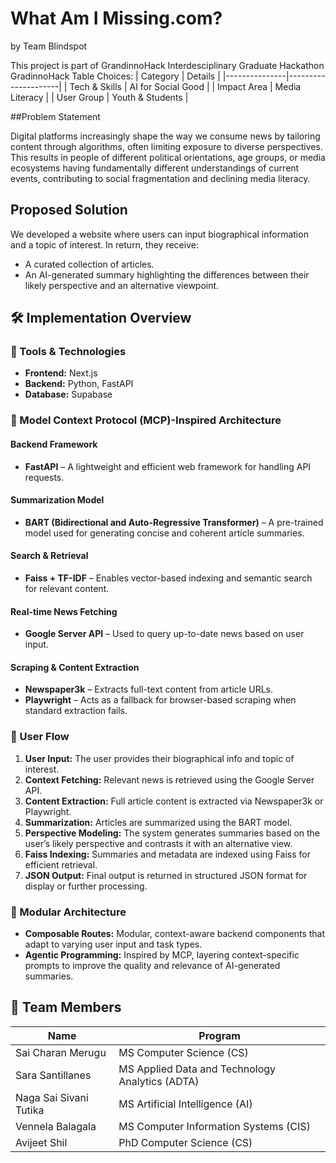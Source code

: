 # **What Am I Missing.com?**
by Team Blindspot

This project is part of GrandinnoHack Interdesciplinary Graduate Hackathon
GradinnoHack Table Choices:
| Category      | Details             |
|---------------|---------------------|
| Tech & Skills | AI for Social Good  |
| Impact Area   | Media Literacy      |
| User Group    | Youth & Students    |

##Problem Statement

Digital platforms increasingly shape the way we consume news by tailoring content through algorithms, often limiting exposure to diverse perspectives. This results in people of different political orientations, age groups, or media ecosystems having fundamentally different understandings of current events, contributing to social fragmentation and declining media literacy.

## Proposed Solution
We developed a website where users can input biographical information and a topic of interest. In return, they receive:

- A curated collection of articles.
- An AI-generated summary highlighting the differences between their likely perspective and an alternative viewpoint.

## 🛠️ Implementation Overview

### 🔧 Tools & Technologies

- **Frontend:** Next.js  
- **Backend:** Python, FastAPI  
- **Database:** Supabase  

### 🧠 Model Context Protocol (MCP)-Inspired Architecture

#### Backend Framework
- **FastAPI** – A lightweight and efficient web framework for handling API requests.

#### Summarization Model
- **BART (Bidirectional and Auto-Regressive Transformer)** – A pre-trained model used for generating concise and coherent article summaries.

#### Search & Retrieval
- **Faiss + TF-IDF** – Enables vector-based indexing and semantic search for relevant content.

#### Real-time News Fetching
- **Google Server API** – Used to query up-to-date news based on user input.

#### Scraping & Content Extraction
- **Newspaper3k** – Extracts full-text content from article URLs.  
- **Playwright** – Acts as a fallback for browser-based scraping when standard extraction fails.

### 🔄 User Flow

1. **User Input:** The user provides their biographical info and topic of interest.
2. **Context Fetching:** Relevant news is retrieved using the Google Server API.
3. **Content Extraction:** Full article content is extracted via Newspaper3k or Playwright.
4. **Summarization:** Articles are summarized using the BART model.
5. **Perspective Modeling:** The system generates summaries based on the user’s likely perspective and contrasts it with an alternative view.
6. **Faiss Indexing:** Summaries and metadata are indexed using Faiss for efficient retrieval.
7. **JSON Output:** Final output is returned in structured JSON format for display or further processing.

### 🧩 Modular Architecture

- **Composable Routes:** Modular, context-aware backend components that adapt to varying user input and task types.
- **Agentic Programming:** Inspired by MCP, layering context-specific prompts to improve the quality and relevance of AI-generated summaries.



## 👥 Team Members

| Name                   | Program     |
|------------------------|-------------|
| Sai Charan Merugu      | MS Computer Science (CS) |
| Sara Santillanes       | MS Applied Data and Technology Analytics (ADTA) |
| Naga Sai Sivani Tutika | MS Artificial Intelligence (AI) |
| Vennela Balagala       | MS Computer Information Systems (CIS) |
| Avijeet Shil           | PhD Computer Science (CS) |

